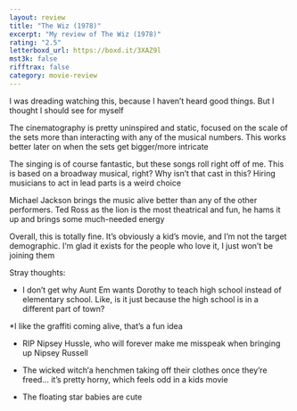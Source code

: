 ```yaml
---
layout: review
title: "The Wiz (1978)"
excerpt: "My review of The Wiz (1978)"
rating: "2.5"
letterboxd_url: https://boxd.it/3XAZ9l
mst3k: false
rifftrax: false
category: movie-review
---
```


I was dreading watching this, because I haven’t heard good things. But I thought I should see for myself

The cinematography is pretty uninspired and static, focused on the scale of the sets more than interacting with any of the musical numbers. This works better later on when the sets get bigger/more intricate

The singing is of course fantastic, but these songs roll right off of me. This is based on a broadway musical, right? Why isn’t that cast in this? Hiring musicians to act in lead parts is a weird choice

Michael Jackson brings the music alive better than any of the other performers. Ted Ross as the lion is the most theatrical and fun, he hams it up and brings some much-needed energy

Overall, this is totally fine. It’s obviously a kid’s movie, and I’m not the target demographic. I’m glad it exists for the people who love it, I just won’t be joining them

Stray thoughts:

- I don’t get why Aunt Em wants Dorothy to teach high school instead of elementary school. Like, is it just because the high school is in a different part of town?

\*I like the graffiti coming alive, that’s a fun idea

- RIP Nipsey Hussle, who will forever make me misspeak when bringing up Nipsey Russell

- The wicked witch‘a henchmen taking off their clothes once they’re freed… it’s pretty horny, which feels odd in a kids movie

- The floating star babies are cute
